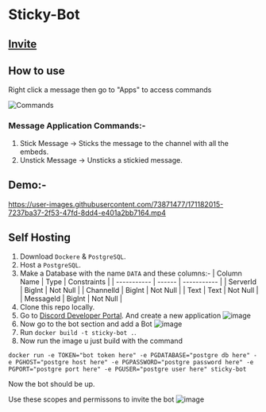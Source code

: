 # Sticky-Bot
## [Invite](https://discord.com/api/oauth2/authorize?client_id=938366557082509332&permissions=2147571712&scope=bot%20applications.commands)

## How to use
Right click a message then go to "Apps" to access commands

![Commands](https://user-images.githubusercontent.com/73871477/171168857-093375c3-74bf-4eb8-ac39-142ddb5e490e.png)

### Message Application Commands:-
1. Stick Message -> Sticks the message to the channel with all the embeds.
2. Unstick Message -> Unsticks a stickied message.

## Demo:-
https://user-images.githubusercontent.com/73871477/171182015-7237ba37-2f53-47fd-8dd4-e401a2bb7164.mp4

## Self Hosting
1. Download `Dockere` & `PostgreSQL`.
2. Host a `PostgreSQL`.
3. Make a Database with the name `DATA` and these columns:-
    | Column Name | Type   | Constraints |
    | ----------- | ------ | ----------- |
    | ServerId    | BigInt | Not Null    |
    | ChannelId   | BigInt | Not Null    |
    | Text        | Text   | Not Null    |
    | MessageId   | BigInt | Not Null    |
4. Clone this repo locally.
5. Go to [Discord Developer Portal](https://discord.com/developers/applications). And create a new application ![image](https://user-images.githubusercontent.com/73871477/179382626-42d033e4-cfa3-483e-90cd-e4d6c3290616.png)
6. Now go to the bot section and add a Bot ![image](https://user-images.githubusercontent.com/73871477/179382685-beeb02b0-a068-4f2c-b7a5-b53e8b3dc0d1.png)
7. Run `docker build -t sticky-bot .`.
8. Now run the image u just build with the command
  ```
  docker run -e TOKEN="bot token here" -e PGDATABASE="postgre db here" -e PGHOST="postgre host here" -e PGPASSWORD="postgre password here" -e PGPORT="postgre port here" -e PGUSER="postgre user here" sticky-bot
  ```
Now the bot should be up.

Use these scopes and permissons to invite the bot
![image](https://user-images.githubusercontent.com/73871477/179388869-f67e1e75-e59a-4209-83f6-b628c5483bbc.png)
